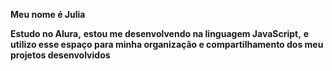 **Meu nome é Julia**

**Estudo no Alura,**
**estou me desenvolvendo na linguagem JavaScript,**
**e utilizo esse espaço para minha organização e compartilhamento dos meu projetos desenvolvidos**
